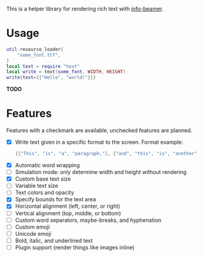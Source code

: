 This is a helper library for rendering rich text with [info-beamer](https://github.com/dividuum/info-beamer).

# Usage

```lua
util.resource_loader{
    "some_font.ttf",
}
local text = require "text"
local write = text(some_font, WIDTH, HEIGHT)
write{text={{"Hello", "world!"}}}
```

**TODO**

# Features

Features with a checkmark are available, unchecked features are planned.

- [x] Write text given in a specific format to the screen. Format example:
    ```lua
    {{"This", "is", "a", "paragraph,"}, {"and", "this", "is", "another", "paragraph."}}
    ```
- [x] Automatic word wrapping
- [ ] Simulation mode: only determine width and height without rendering
- [x] Custom base text size
- [ ] Variable text size
- [ ] Text colors and opacity
- [x] Specify bounds for the text area
- [x] Horizontal alignment (left, center, or right)
- [ ] Vertical alignment (top, middle, or bottom)
- [ ] Custom word separators, maybe-breaks, and hyphenation
- [ ] Custom emoji
- [ ] Unicode emoji
- [ ] Bold, italic, and underlined text
- [ ] Plugin support (render things like images inline)
